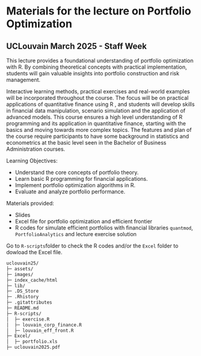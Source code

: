 # Materials for the lecture on Portfolio Optimization 

## UCLouvain March 2025 - Staff Week

This lecture provides a foundational understanding of portfolio optimization with R. By combining theoretical concepts with practical implementation, students will gain valuable insights into portfolio construction and risk management.

Interactive learning methods, practical exercises and real-world examples will be incorporated throughout the course. The focus will be on practical applications of quantitative finance using R , and students will develop skills in financial data manipulation, scenario simulation and the application of advanced models. This course ensures a high level understanding of R programming and its application in quantitative finance, starting with the basics and moving towards more complex topics. The features and plan of the course require participants to have some background in statistics and econometrics at the basic level seen in the Bachelor of Business Administration courses.

Learning Objectives:
* Understand the core concepts of portfolio theory.
* Learn basic R programming for financial applications.
* Implement portfolio optimization algorithms in R.
* Evaluate and analyze portfolio performance.

Materials provided:
 - Slides
 - Excel file for portfolio optimization and efficient frontier
 - R codes for simulate efficient portfolios with financial libraries `quantmod`, `PortfolioAnalytics` and lecture exercise solution

Go to `R-scripts`folder to check the R codes and/or the `Excel` folder to dowload the Excel file. 

```bash
uclouvain25/
├─ assets/
├─ images/
├─ index_cache/html
├─ lib/
├─ .DS_Store
├─ .Rhistory
├─ .gitattributes
├─ README.md
├─ R-scripts/
│  ├─ exercise.R
│  ├─ louvain_corp_finance.R
│  ├─ louvain_eff_front.R
├─ Excel/
│  ├─ portfolio.xls
├─ uclouvain2025.pdf
```
